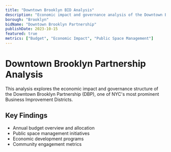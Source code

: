 ```yaml
---
title: "Downtown Brooklyn BID Analysis"
description: "Economic impact and governance analysis of the Downtown Brooklyn Partnership"
borough: "Brooklyn"
bidName: "Downtown Brooklyn Partnership"
publishDate: 2023-10-15
featured: true
metrics: ["Budget", "Economic Impact", "Public Space Management"]
---
```


# Downtown Brooklyn Partnership Analysis

This analysis explores the economic impact and governance structure of the Downtown Brooklyn Partnership (DBP), one of NYC's most prominent Business Improvement Districts.

## Key Findings

- Annual budget overview and allocation
- Public space management initiatives
- Economic development programs
- Community engagement metrics